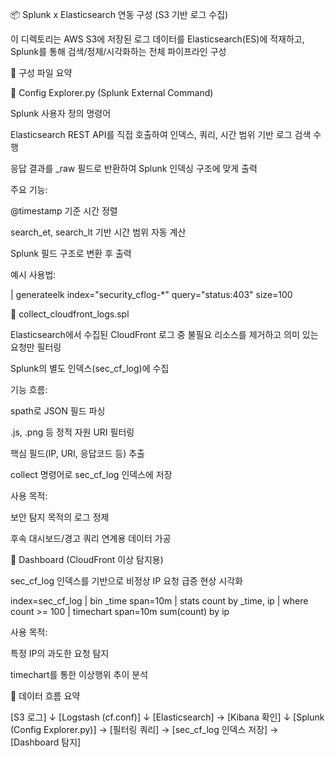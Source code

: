 📦 Splunk x Elasticsearch 연동 구성 (S3 기반 로그 수집)

이 디렉토리는 AWS S3에 저장된 로그 데이터를 Elasticsearch(ES)에 적재하고, Splunk를 통해 검색/정제/시각화하는 전체 파이프라인 구성

📁 구성 파일 요약

🔹 Config Explorer.py (Splunk External Command)

Splunk 사용자 정의 명령어

Elasticsearch REST API를 직접 호출하여 인덱스, 쿼리, 시간 범위 기반 로그 검색 수행

응답 결과를 _raw 필드로 반환하여 Splunk 인덱싱 구조에 맞게 출력

주요 기능:

@timestamp 기준 시간 정렬

search_et, search_lt 기반 시간 범위 자동 계산

Splunk 필드 구조로 변환 후 출력

예시 사용법:

| generateelk index="security_cflog-*" query="status:403" size=100

🔹 collect_cloudfront_logs.spl

Elasticsearch에서 수집된 CloudFront 로그 중 불필요 리소스를 제거하고 의미 있는 요청만 필터링

Splunk의 별도 인덱스(sec_cf_log)에 수집

기능 흐름:

spath로 JSON 필드 파싱

.js, .png 등 정적 자원 URI 필터링

핵심 필드(IP, URI, 응답코드 등) 추출

collect 명령어로 sec_cf_log 인덱스에 저장

사용 목적:

보안 탐지 목적의 로그 정제

후속 대시보드/경고 쿼리 연계용 데이터 가공

🔹 Dashboard (CloudFront 이상 탐지용)

sec_cf_log 인덱스를 기반으로 비정상 IP 요청 급증 현상 시각화

index=sec_cf_log
| bin _time span=10m
| stats count by _time, ip
| where count >= 100
| timechart span=10m sum(count) by ip

사용 목적:

특정 IP의 과도한 요청 탐지

timechart를 통한 이상행위 추이 분석

🔄 데이터 흐름 요약

[S3 로그] 
   ↓
[Logstash (cf.conf)]
   ↓
[Elasticsearch] → [Kibana 확인]
   ↓
[Splunk (Config Explorer.py)] → [필터링 쿼리] → [sec_cf_log 인덱스 저장] → [Dashboard 탐지]
